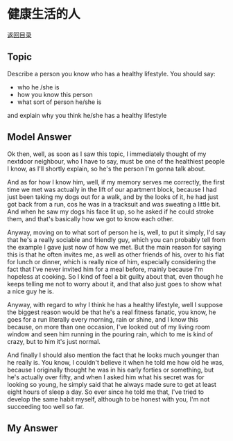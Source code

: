 # 健康生活的人
[返回目录](README.md)
## Topic
Describe a person you know who has a healthy lifestyle. You should say:

- who he /she is
- how you know this person
- what sort of person he/she is

and explain why you think he/she has a healthy lifestyle
## Model Answer
Ok then, well, as soon as I saw this topic, I immediately thought of my nextdoor neighbour, who I have to say, must be one of the healthiest people I know, as I'll shortly explain, so he's the person I'm gonna talk about.

And as for how I know him, well, if my memory serves me correctly, the first time we met was actually in the lift of our apartment block, because I had just been taking my dogs out for a walk, and by the looks of it, he had just got back from a run, cos he was in a tracksuit and was sweating a little bit. And when he saw my dogs his face lit up, so he asked if he could stroke them, and that's basically how we got to know each other.

Anyway, moving on to what sort of person he is, well, to put it simply, I'd say that he's a really sociable and friendly guy, which you can probably tell from the example I gave just now of how we met. But the main reason for saying this is that he often invites me, as well as other friends of his, over to his flat for lunch or dinner, which is really nice of him, especially considering the fact that I've never invited him for a meal before, mainly because I'm hopeless at cooking. So I kind of feel a bit guilty about that, even though he keeps telling me not to worry about it, and that also just goes to show what a nice guy he is.

Anyway, with regard to why I think he has a healthy lifestyle, well I suppose the biggest reason would be that he's a real fitness fanatic, you know, he goes for a run literally every morning, rain or shine, and I know this because, on more than one occasion, I've looked out of my living room window and seen him running in the pouring rain, which to me is kind of crazy, but to him it's just normal.

And finally I should also mention the fact that he looks much younger than he really is. You know, I couldn't believe it when he told me how old he was, because I originally thought he was in his early forties or something, but he's actually over fifty, and when I asked him what his secret was for looking so young, he simply said that he always made sure to get at least eight hours of sleep a day. So ever since he told me that, I've tried to develop the same habit myself, although to be honest with you, I'm not succeeding too well so far.
## My Answer


